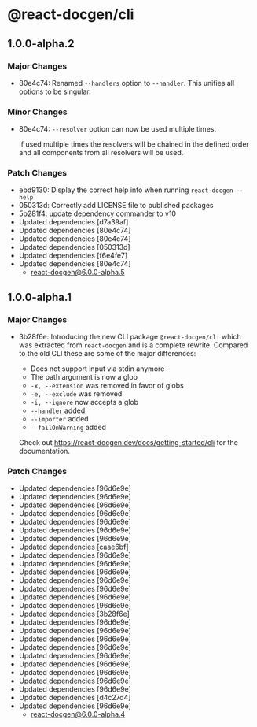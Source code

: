# @react-docgen/cli

## 1.0.0-alpha.2

### Major Changes

- 80e4c74: Renamed `--handlers` option to `--handler`. This unifies all options
  to be singular.

### Minor Changes

- 80e4c74: `--resolver` option can now be used multiple times.

  If used multiple times the resolvers will be chained in the defined order and
  all components from all resolvers will be used.

### Patch Changes

- ebd9130: Display the correct help info when running `react-docgen --help`
- 050313d: Correctly add LICENSE file to published packages
- 5b281f4: update dependency commander to v10
- Updated dependencies [d7a39af]
- Updated dependencies [80e4c74]
- Updated dependencies [80e4c74]
- Updated dependencies [050313d]
- Updated dependencies [f6e4fe7]
- Updated dependencies [80e4c74]
  - react-docgen@6.0.0-alpha.5

## 1.0.0-alpha.1

### Major Changes

- 3b28f6e: Introducing the new CLI package `@react-docgen/cli` which was
  extracted from `react-docgen` and is a complete rewrite. Compared to the old
  CLI these are some of the major differences:

  - Does not support input via stdin anymore
  - The path argument is now a glob
  - `-x, --extension` was removed in favor of globs
  - `-e, --exclude` was removed
  - `-i, --ignore` now accepts a glob
  - `--handler` added
  - `--importer` added
  - `--failOnWarning` added

  Check out https://react-docgen.dev/docs/getting-started/cli for the
  documentation.

### Patch Changes

- Updated dependencies [96d6e9e]
- Updated dependencies [96d6e9e]
- Updated dependencies [96d6e9e]
- Updated dependencies [96d6e9e]
- Updated dependencies [96d6e9e]
- Updated dependencies [96d6e9e]
- Updated dependencies [96d6e9e]
- Updated dependencies [caae6bf]
- Updated dependencies [96d6e9e]
- Updated dependencies [96d6e9e]
- Updated dependencies [96d6e9e]
- Updated dependencies [96d6e9e]
- Updated dependencies [96d6e9e]
- Updated dependencies [96d6e9e]
- Updated dependencies [96d6e9e]
- Updated dependencies [3b28f6e]
- Updated dependencies [96d6e9e]
- Updated dependencies [96d6e9e]
- Updated dependencies [96d6e9e]
- Updated dependencies [96d6e9e]
- Updated dependencies [96d6e9e]
- Updated dependencies [96d6e9e]
- Updated dependencies [96d6e9e]
- Updated dependencies [96d6e9e]
- Updated dependencies [96d6e9e]
- Updated dependencies [d4c27d4]
- Updated dependencies [96d6e9e]
  - react-docgen@6.0.0-alpha.4
